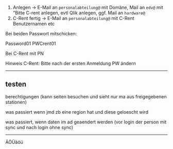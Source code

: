 1. Anlegen -> E-Mail an `personalabteilung@` mit Domäne, Mail an `edv@` mit "Bitte C-rent anlegen, evtl Qlik anlegen, ggf. Mail an `hardware@`
2. C-Rent fertig -> E-Mail an `personalabteilung@` mit C-Rent Benutzernamen etc

Bei beiden Passwort mitschicken:

Password01
PWCrent01

Bei C-Rent mit PN

Hinweis C-Rent: Bitte nach der ersten Anmeldung PW ändern

---

## testen

berechtigungen (kann seiten besuchen und sieht nur ma aus freigegebenen stationen)

was passiert wenn jmd zb eine region hat und diese geloescht wird

was passiert, wenn daten im ad geaendert werden (vor login der person mit sync und nach login ohne sync)

---

ÄÖÜäöü

